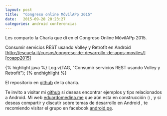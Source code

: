 ```yaml
---
layout: post
title:  "Congreso online MóvilAPp 2015"
date:   2015-09-28 20:23:27
categories: android conferencias
---
```

Les comparto la Charla que dí en el Congreso Online MóvilAPp 2015.

Consumir servicios REST usando Volley y Retrofit en Android [http://escuela.it/cursos/congreso-de-desarrollo-de-apps-moviles/][coapp2015]

{% highlight java %}
	Log.v(TAG, "Consumir servicios REST usando Volley y Retrofit");
{% endhighlight %}

El repositorio en [github][repo] de la charla.

Te invito a visitar mi [github][gb] si deseas encontrar ejemplos y tips relacionados a Android. Mi web [eduardomedina.me][web] que aún esta en construcción :) , y si deseas compartir y discutir sobre temas de desarrollo en Android , te recomiendo visitar el grupo en facebook [android.pe][androidpe].

[gb]:      https://github.com/emedinaa
[web]:   http://www.eduardomedina.me/
[androidpe]: https://www.facebook.com/groups/androidpe/
[repo]: https://github.com/emedinaa/Congreso-Online-MovilAPp-2015
[gdglima]: http://www.gdglima.com/
[coapp2015]: http://escuela.it/cursos/congreso-de-desarrollo-de-apps-moviles/ 
